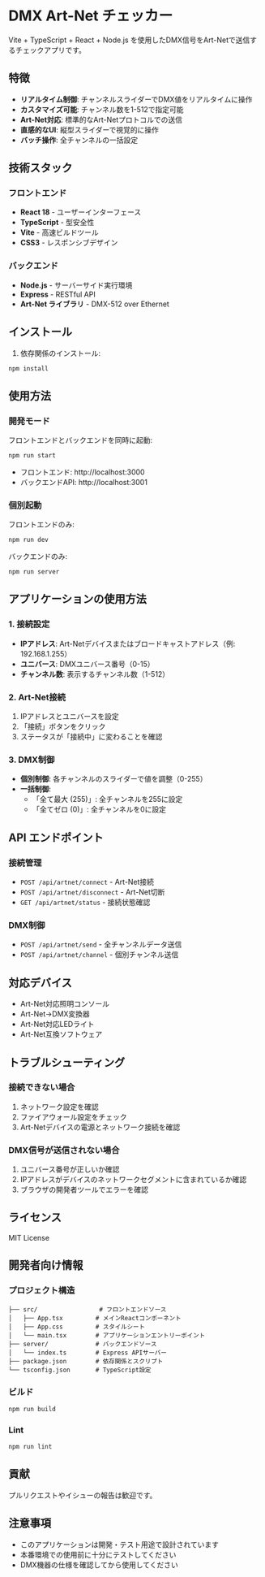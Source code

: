 # DMX Art-Net チェッカー

Vite + TypeScript + React + Node.js を使用したDMX信号をArt-Netで送信するチェックアプリです。

## 特徴

- **リアルタイム制御**: チャンネルスライダーでDMX値をリアルタイムに操作
- **カスタマイズ可能**: チャンネル数を1-512で指定可能
- **Art-Net対応**: 標準的なArt-Netプロトコルでの送信
- **直感的なUI**: 縦型スライダーで視覚的に操作
- **バッチ操作**: 全チャンネルの一括設定

## 技術スタック

### フロントエンド
- **React 18** - ユーザーインターフェース
- **TypeScript** - 型安全性
- **Vite** - 高速ビルドツール
- **CSS3** - レスポンシブデザイン

### バックエンド
- **Node.js** - サーバーサイド実行環境
- **Express** - RESTful API
- **Art-Net ライブラリ** - DMX-512 over Ethernet

## インストール

1. 依存関係のインストール:
```bash
npm install
```

## 使用方法

### 開発モード
フロントエンドとバックエンドを同時に起動:
```bash
npm run start
```

- フロントエンド: http://localhost:3000
- バックエンドAPI: http://localhost:3001

### 個別起動
フロントエンドのみ:
```bash
npm run dev
```

バックエンドのみ:
```bash
npm run server
```

## アプリケーションの使用方法

### 1. 接続設定
- **IPアドレス**: Art-Netデバイスまたはブロードキャストアドレス（例: 192.168.1.255）
- **ユニバース**: DMXユニバース番号（0-15）
- **チャンネル数**: 表示するチャンネル数（1-512）

### 2. Art-Net接続
1. IPアドレスとユニバースを設定
2. 「接続」ボタンをクリック
3. ステータスが「接続中」に変わることを確認

### 3. DMX制御
- **個別制御**: 各チャンネルのスライダーで値を調整（0-255）
- **一括制御**: 
  - 「全て最大 (255)」: 全チャンネルを255に設定
  - 「全てゼロ (0)」: 全チャンネルを0に設定

## API エンドポイント

### 接続管理
- `POST /api/artnet/connect` - Art-Net接続
- `POST /api/artnet/disconnect` - Art-Net切断
- `GET /api/artnet/status` - 接続状態確認

### DMX制御
- `POST /api/artnet/send` - 全チャンネルデータ送信
- `POST /api/artnet/channel` - 個別チャンネル送信

## 対応デバイス

- Art-Net対応照明コンソール
- Art-Net→DMX変換器
- Art-Net対応LEDライト
- Art-Net互換ソフトウェア

## トラブルシューティング

### 接続できない場合
1. ネットワーク設定を確認
2. ファイアウォール設定をチェック
3. Art-Netデバイスの電源とネットワーク接続を確認

### DMX信号が送信されない場合
1. ユニバース番号が正しいか確認
2. IPアドレスがデバイスのネットワークセグメントに含まれているか確認
3. ブラウザの開発者ツールでエラーを確認

## ライセンス

MIT License

## 開発者向け情報

### プロジェクト構造
```
├── src/                 # フロントエンドソース
│   ├── App.tsx         # メインReactコンポーネント
│   ├── App.css         # スタイルシート
│   └── main.tsx        # アプリケーションエントリーポイント
├── server/             # バックエンドソース
│   └── index.ts        # Express APIサーバー
├── package.json        # 依存関係とスクリプト
└── tsconfig.json       # TypeScript設定
```

### ビルド
```bash
npm run build
```

### Lint
```bash
npm run lint
```

## 貢献

プルリクエストやイシューの報告は歓迎です。

## 注意事項

- このアプリケーションは開発・テスト用途で設計されています
- 本番環境での使用前に十分にテストしてください
- DMX機器の仕様を確認してから使用してください
